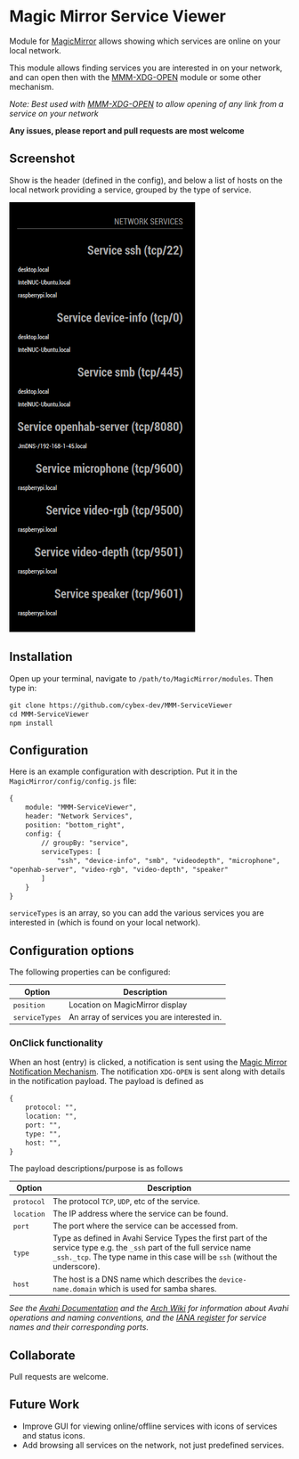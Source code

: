 # Magic Mirror Service Viewer

Module for [MagicMirror](https://github.com/MichMich/MagicMirror/) allows showing which services are online on your local network.

This module allows finding services you are interested in on your network, and can open then with the [MMM-XDG-OPEN](https://github.com/cybex-dev/MMM-XDG-OPEN) module or some other mechanism.

*Note: 
Best used with [MMM-XDG-OPEN](https://github.com/cybex-dev/MMM-XDG-OPEN) to allow opening of any link from a service on your network* 

**Any issues, please report and pull requests are most welcome**

## Screenshot

Show is the header (defined in the config), and below a list of hosts on the local network providing a service, grouped by the type of service.

![Screenshot](docs/MMM-ServiceViewer.png)

## Installation

Open up your terminal, navigate to `/path/to/MagicMirror/modules`. Then type in:

    git clone https://github.com/cybex-dev/MMM-ServiceViewer
    cd MMM-ServiceViewer
    npm install

## Configuration

Here is an example configuration with description. Put it in the `MagicMirror/config/config.js` file:

    {
        module: "MMM-ServiceViewer",
        header: "Network Services",
        position: "bottom_right",
        config: {
            // groupBy: "service",
            serviceTypes: [
                "ssh", "device-info", "smb", "videodepth", "microphone", "openhab-server", "video-rgb", "video-depth", "speaker"
            ]
        }
    }

`serviceTypes` is an array, so you can add the various services you are interested in (which is found on your local network).

## Configuration options

The following properties can be configured:

| Option             | Description
| ------------------ | -----------
| `position`         | Location on MagicMirror display
| `serviceTypes`      | An array of services you are interested in.

### OnClick functionality

When an host (entry) is clicked, a notification is sent using the [Magic Mirror Notification Mechanism](https://github.com/michMich/MagicMirror/wiki/notifications). The notification `XDG-OPEN` is sent along with details in the notification payload. The payload is defined as

    {
        protocol: "",
        location: "",
        port: "",
        type: "",
        host: "",
    } 

The payload descriptions/purpose is as follows

| Option             | Description
| ------------------ | -----------
| `protocol`         | The protocol `TCP`, `UDP`, etc of the service.
| `location`         | The IP address where the service can be found.
| `port`             | The port where the service can be accessed from.
| `type`             | Type as defined in Avahi Service Types the first part of the service type e.g. the `_ssh` part of the full service name `_ssh._tcp`. The type name in this case will be `ssh` (without the underscore).
| `host`             | The host is a DNS name which describes the `device-name.domain` which is used for samba shares.  

*See the [Avahi Documentation](https://linux.die.net/man/5/avahi.service) and the [Arch Wiki](https://wiki.archlinux.org/index.php/Avahi) for information about Avahi operations and naming conventions, and the [IANA register](https://www.iana.org/assignments/service-names-port-numbers/service-names-port-numbers.xhtml) for service names and their corresponding ports.* 

## Collaborate

Pull requests are welcome.

## Future Work

- Improve GUI for viewing online/offline services with icons of services and status icons.
- Add browsing all services on the network, not just predefined services.
